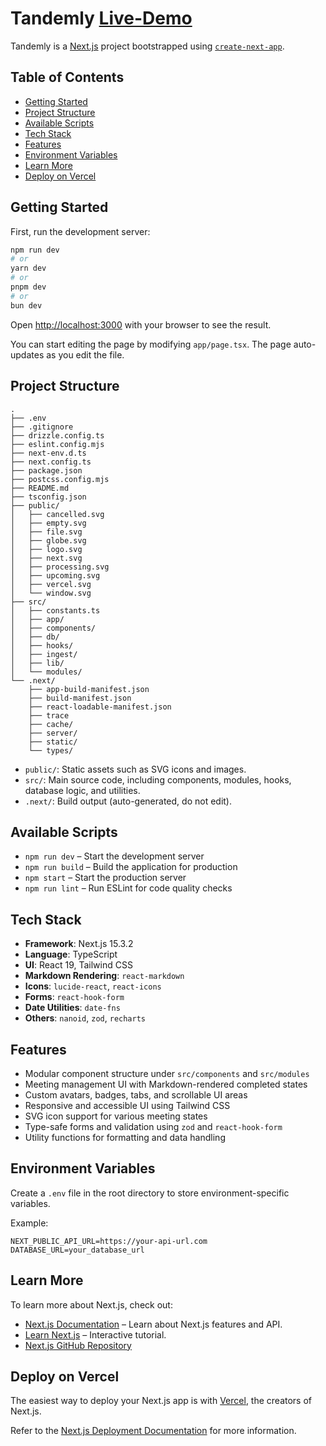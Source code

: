 # Tandemly [Live-Demo](https://tandemly-isr.vercel.app/)
Tandemly is a [Next.js](https://nextjs.org) project bootstrapped using [`create-next-app`](https://nextjs.org/docs/app/api-reference/cli/create-next-app).

## Table of Contents

- [Getting Started](#getting-started)
- [Project Structure](#project-structure)
- [Available Scripts](#available-scripts)
- [Tech Stack](#tech-stack)
- [Features](#features)
- [Environment Variables](#environment-variables)
- [Learn More](#learn-more)
- [Deploy on Vercel](#deploy-on-vercel)

## Getting Started

First, run the development server:

```bash
npm run dev
# or
yarn dev
# or
pnpm dev
# or
bun dev
```

Open [http://localhost:3000](http://localhost:3000) with your browser to see the result.

You can start editing the page by modifying `app/page.tsx`. The page auto-updates as you edit the file.

## Project Structure

```
.
├── .env
├── .gitignore
├── drizzle.config.ts
├── eslint.config.mjs
├── next-env.d.ts
├── next.config.ts
├── package.json
├── postcss.config.mjs
├── README.md
├── tsconfig.json
├── public/
│   ├── cancelled.svg
│   ├── empty.svg
│   ├── file.svg
│   ├── globe.svg
│   ├── logo.svg
│   ├── next.svg
│   ├── processing.svg
│   ├── upcoming.svg
│   ├── vercel.svg
│   └── window.svg
├── src/
│   ├── constants.ts
│   ├── app/
│   ├── components/
│   ├── db/
│   ├── hooks/
│   ├── ingest/
│   ├── lib/
│   └── modules/
└── .next/
    ├── app-build-manifest.json
    ├── build-manifest.json
    ├── react-loadable-manifest.json
    ├── trace
    ├── cache/
    ├── server/
    ├── static/
    └── types/
```

- `public/`: Static assets such as SVG icons and images.  
- `src/`: Main source code, including components, modules, hooks, database logic, and utilities.  
- `.next/`: Build output (auto-generated, do not edit).  

## Available Scripts

- `npm run dev` – Start the development server  
- `npm run build` – Build the application for production  
- `npm start` – Start the production server  
- `npm run lint` – Run ESLint for code quality checks  

## Tech Stack

- **Framework**: Next.js 15.3.2  
- **Language**: TypeScript  
- **UI**: React 19, Tailwind CSS  
- **Markdown Rendering**: `react-markdown`  
- **Icons**: `lucide-react`, `react-icons`  
- **Forms**: `react-hook-form`  
- **Date Utilities**: `date-fns`  
- **Others**: `nanoid`, `zod`, `recharts`

## Features

- Modular component structure under `src/components` and `src/modules`
- Meeting management UI with Markdown-rendered completed states
- Custom avatars, badges, tabs, and scrollable UI areas
- Responsive and accessible UI using Tailwind CSS
- SVG icon support for various meeting states
- Type-safe forms and validation using `zod` and `react-hook-form`
- Utility functions for formatting and data handling

## Environment Variables

Create a `.env` file in the root directory to store environment-specific variables.

Example:

```
NEXT_PUBLIC_API_URL=https://your-api-url.com
DATABASE_URL=your_database_url
```

## Learn More

To learn more about Next.js, check out:

- [Next.js Documentation](https://nextjs.org/docs) – Learn about Next.js features and API.
- [Learn Next.js](https://nextjs.org/learn) – Interactive tutorial.
- [Next.js GitHub Repository](https://github.com/vercel/next.js)

## Deploy on Vercel

The easiest way to deploy your Next.js app is with [Vercel](https://vercel.com), the creators of Next.js.

Refer to the [Next.js Deployment Documentation](https://nextjs.org/docs/deployment) for more information.
